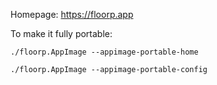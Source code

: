 Homepage: https://floorp.app

To make it fully portable:

`./floorp.AppImage --appimage-portable-home`

`./floorp.AppImage --appimage-portable-config`
